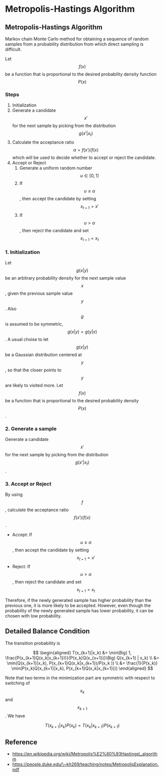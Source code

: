 # Metropolis-Hastings Algorithm

##

## Metropolis-Hastings Algorithm

Markov chain Monte Carlo method for obtaining a sequence of random samples from a probability distribution from which direct sampling is difficult.

Let $$f(x)$$ be a function that is proportional to the desired probability density function $$P(x)$$

### Steps

1. Initialization
2. Generate a candidate $$x'$$ for the next sample by picking from the distribution $$g(x' | x_t)$$
3. Calculate the acceptance ratio $$\alpha = f(x')/f(x)$$ which will be used to decide whether to accept or reject the candidate.
4. Accept or Reject
   1. Generate a uniform random number $$u\in [0,1]$$
   2. If $$u \le \alpha$$, then accept the candidate by setting $$x_{t+1} = x'$$
   3. If $$u > \alpha$$, then reject the candidate and set $$x_{t+1} = x_t$$

### 1. Initialization

Let $$g(x|y)$$ be an arbitrary probability density for the next sample value $$x$$, given the previous sample value $$y$$. Also $$g$$ is assumed to be symmetric, $$g(x|y) = g(y|x)$$. A usual choise to let $$g(x|y)$$ be a Gaussian distribution centered at $$y$$, so that the closer points to $$y$$ are likely to visited more. Let $$f(x)$$ be a function that is proportional to the desired probability density $$P(x)$$.

### 2. Generate a sample

Generate a candidate $$x'$$ for the next sample by picking from the distribution $$g(x'|x_t)$$.

### 3. Accept or Reject

By using $$f$$, calculate the acceptance ratio $$f(x')/f(x)$$.

* Accept: If $$u \le \alpha$$, then accept the candidate by setting $$x_{t+1} = x'$$
* Reject: If $$u > \alpha$$, then reject the candidate and set $$x_{t+1} = x_t$$

Therefore, if the newly generated sample has higher probability than the previous one, it is more likely to be accepted. However, even though the probability of the newly generated sample has lower probability, it can be chosen with low probability.

## Detailed Balance Condition

The transition probability is

$$
\begin{aligned} T(x_{k+1}|x_k) &= \min\Big( 1, \frac{P(x_{k+1}Q(x_k|x_{k+1}))}{P(x_k)Q(x_{x+1})}\Big) Q(x_{k+1} | x_k) \\ &= \min(Q(x_{k+1}|x_k), P(x_{k+1}Q(x_k|x_{k+1})/P(x_k )) \\ &= \frac{1}{P(x_k)} \min(P(x_k)Q(x_{k+1}|x_k), P(x_{k+1}Q(x_k|x_{k+1}))) \end{aligned}
$$

Note that two terms in the minimization part are symmetric with respect to switching of $$x_k$$ and $$x_{k+1}$$. We have

$$
T(x_{k+1} |x_{k}) P(x_k) = T(x_k |x_{k+1}) P(x_{k+1})
$$

## Reference

* https://en.wikipedia.org/wiki/Metropolis%E2%80%93Hastings\_algorithm
* https://people.duke.edu/\~kh269/teaching/notes/MetropolisExplanation.pdf
